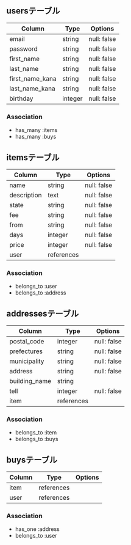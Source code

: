 ## usersテーブル

| Column          | Type    | Options     |
| ----------      | ------  | ----------- |
| email           | string  | null: false |
| password        | string  | null: false |
| first_name      | string  | null: false |
| last_name       | string  | null: false |
| first_name_kana | string  | null: false |
| last_name_kana  | string  | null: false |
| birthday        | integer | null: false |

### Association

- has_many :items
- has_many :buys


## itemsテーブル

| Column          | Type       | Options     |
| ----------      | ------     | ----------- |
| name            | string     | null: false |
| description     | text       | null: false |
| state           | string     | null: false |
| fee             | string     | null: false |
| from            | string     | null: false |
| days            | integer    | null: false |
| price           | integer    | null: false |
| user            | references |             |

### Association

- belongs_to :user
- belongs_to :address


## addressesテーブル

| Column        | Type       | Options     |
| ----------    | ------     | ----------- |
| postal_code   | integer    | null: false |
| prefectures   | string     | null: false |
| municipality  | string     | null: false |
| address       | string     | null: false |
| building_name | string     |             |
| tell          | integer    | null: false |
| item          | references |             |

### Association

- belongs_to :item
- belongs_to :buys


## buysテーブル

| Column          | Type       | Options     |
| ----------      | ------     | ----------- |
| item            | references |             |
| user            | references |             |

### Association

- has_one :address
- belongs_to :user